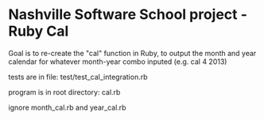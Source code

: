 Nashville Software School project - Ruby Cal
============================================

Goal is to re-create the "cal" function in Ruby, to output the month and year calendar for whatever month-year combo inputed (e.g. cal 4 2013)

tests are in file: test/test_cal_integration.rb

program is in root directory: cal.rb

ignore month_cal.rb and year_cal.rb
